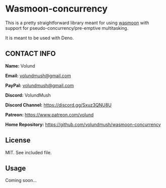 # Wasmoon-concurrency

This is a pretty straightforward library meant for using [wasmoon](https://github.com/ceifa/wasmoon) with support for pseudo-concurrency/pre-emptive multitasking.

It is meant to be used with Deno.

## CONTACT INFO
**Name:** Volund

**Email:** volundmush@gmail.com

**PayPal:** volundmush@gmail.com

**Discord:** VolundMush

**Discord Channel:** https://discord.gg/Sxuz3QNU8U

**Patreon:** https://www.patreon.com/volund

**Home Repository:** https://github.com/volundmush/wasmoon-concurrency

## License
MIT. See included file.

## Usage
Coming soon...

